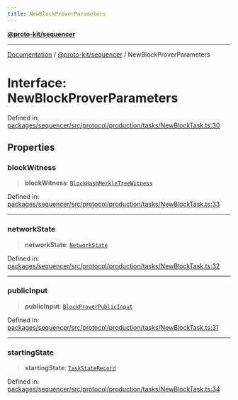 ```yaml
---
title: NewBlockProverParameters
---
```


[**@proto-kit/sequencer**](../README.md)

***

[Documentation](../../../README.md) / [@proto-kit/sequencer](../README.md) / NewBlockProverParameters

# Interface: NewBlockProverParameters

Defined in: [packages/sequencer/src/protocol/production/tasks/NewBlockTask.ts:30](https://github.com/proto-kit/framework/blob/4d6b3b6da51b3edee0fbf25ce72c1f59ec61e891/packages/sequencer/src/protocol/production/tasks/NewBlockTask.ts#L30)

## Properties

### blockWitness

> **blockWitness**: [`BlockHashMerkleTreeWitness`](../../protocol/classes/BlockHashMerkleTreeWitness.md)

Defined in: [packages/sequencer/src/protocol/production/tasks/NewBlockTask.ts:33](https://github.com/proto-kit/framework/blob/4d6b3b6da51b3edee0fbf25ce72c1f59ec61e891/packages/sequencer/src/protocol/production/tasks/NewBlockTask.ts#L33)

***

### networkState

> **networkState**: [`NetworkState`](../../protocol/classes/NetworkState.md)

Defined in: [packages/sequencer/src/protocol/production/tasks/NewBlockTask.ts:32](https://github.com/proto-kit/framework/blob/4d6b3b6da51b3edee0fbf25ce72c1f59ec61e891/packages/sequencer/src/protocol/production/tasks/NewBlockTask.ts#L32)

***

### publicInput

> **publicInput**: [`BlockProverPublicInput`](../../protocol/classes/BlockProverPublicInput.md)

Defined in: [packages/sequencer/src/protocol/production/tasks/NewBlockTask.ts:31](https://github.com/proto-kit/framework/blob/4d6b3b6da51b3edee0fbf25ce72c1f59ec61e891/packages/sequencer/src/protocol/production/tasks/NewBlockTask.ts#L31)

***

### startingState

> **startingState**: [`TaskStateRecord`](../type-aliases/TaskStateRecord.md)

Defined in: [packages/sequencer/src/protocol/production/tasks/NewBlockTask.ts:34](https://github.com/proto-kit/framework/blob/4d6b3b6da51b3edee0fbf25ce72c1f59ec61e891/packages/sequencer/src/protocol/production/tasks/NewBlockTask.ts#L34)
